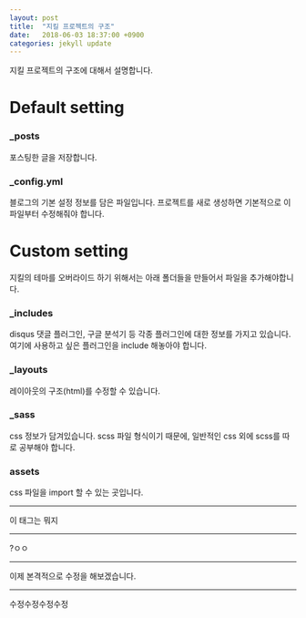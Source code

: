 ```yaml
---
layout: post
title:  "지킬 프로젝트의 구조"
date:   2018-06-03 18:37:00 +0900
categories: jekyll update
---
```


지킬 프로젝트의 구조에 대해서 설명합니다.

# Default setting
### _posts
포스팅한 글을 저장합니다.
### _config.yml
블로그의 기본 설정 정보를 담은 파일입니다.
프로젝트를 새로 생성하면 기본적으로 이 파일부터 수정해줘야 합니다.

# Custom setting
지킬의 테마를 오버라이드 하기 위해서는
아래 폴더들을 만들어서 파일을 추가해야합니다.

### _includes
disqus 댓글 플러그인, 구글 분석기 등 각종 플러그인에 대한 정보를 가지고 있습니다. 여기에 사용하고 싶은 플러그인을 include 해놓아야 합니다.
### _layouts
레이아웃의 구조(html)를 수정할 수 있습니다.
### _sass
css 정보가 담겨있습니다.
scss 파일 형식이기 때문에, 일반적인 css 외에
scss를 따로 공부해야 합니다.
### assets
css 파일을 import 할 수 있는 곳입니다.

- - -
이 태그는 뭐지

* * *

?ㅇㅇ

* * *
이제 본격적으로 수정을 해보겠습니다.

_ _ _
수정수정수정수정